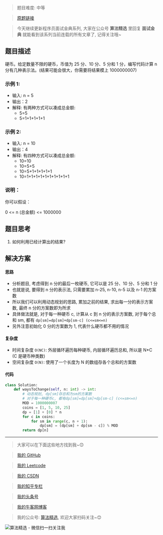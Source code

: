 > 题目难度: 中等

> [原题链接](https://leetcode-cn.com/problems/coin-lcci/)

> 今天继续更新程序员面试金典系列, 大家在公众号 **算法精选** 里回复 **面试金典** 就能看到该系列当前连载的所有文章了, 记得关注哦~

## 题目描述

硬币。给定数量不限的硬币，币值为 25 分、10 分、5 分和 1 分，编写代码计算 n 分有几种表示法。(结果可能会很大，你需要将结果模上 1000000007)

### 示例 1:

- 输入: n = 5
- 输出：2
- 解释: 有两种方式可以凑成总金额:
  - 5=5
  - 5=1+1+1+1+1

### 示例 2:

- 输入: n = 10
- 输出：4
- 解释: 有四种方式可以凑成总金额:
  - 10=10
  - 10=5+5
  - 10=5+1+1+1+1+1
  - 10=1+1+1+1+1+1+1+1+1+1

### 说明：

你可以假设：

0 <= n (总金额) <= 1000000

## 题目思考

1. 如何利用已经计算出的结果?

## 解决方案

#### 思路

- 分析题目, 考虑得到 n 分的最后一枚硬币, 它可以是 25 分、10 分、5 分和 1 分
- 也就是说, 要得到 n 分的表示法, 只需要累加 n-25, n-10, n-5 以及 n-1 的方案数
- 所以我们可以利用动态规划的思路, 累加之前的结果, 求出每一分的表示方案数, 最终 n 分的方案数即为所求
- 具体做法就是, 对于每一种硬币 c, 计算从 c 到 n 分的表示方案数, 对于每个总和 sm, 都有 `dp[sm]=dp[sm]+dp[sm-c] (c<=sm<=n)`
- 另外注意初始化 0 分的方案数为 1, 代表什么硬币都不用的情况

#### 复杂度

- 时间复杂度 `O(NC)`: 外层循环遍历每种硬币, 内层循环遍历总和, 所以是 N\*C (C 是硬币种类数)
- 空间复杂度 `O(N)`: 使用了一个长度为 N 的数组存各个总和的方案数

#### 代码

```python
class Solution:
    def waysToChange(self, n: int) -> int:
        # 动态规划, dp[sm]存总和为sm的方案数
        # 对于每一种硬币c, 都有dp[sm]=dp[sm]+dp[sm-c] (c<=sm<=n)
        MOD = 1000000007
        coins = [1, 5, 10, 25]
        dp = [1] + [0] * n
        for c in coins:
            for sm in range(c, n + 1):
                dp[sm] = (dp[sm] + dp[sm - c]) % MOD
        return dp[n]
```

---

> 大家可以在下面这些地方找到我~😊

> [我的 GitHub](https://github.com/zjulyx)

> [我的 Leetcode](https://leetcode-cn.com/u/suibianfahui/)

> [我的 CSDN](https://me.csdn.net/zjulyx1993)

> [我的知乎专栏](https://zhuanlan.zhihu.com/c_1242508721932464128)

> [我的头条号](https://www.toutiao.com/c/user/1090304683804520/#mid=1671643017345028)

> [我的牛客网博客](https://blog.nowcoder.net/zjulyx)

> 我的公众号: [算法精选](https://mp.weixin.qq.com/s?__biz=MzA5MDk1MjI5MA==&mid=2247484158&idx=1&sn=90176bac32cf7af40e4074c721fd8a95&chksm=900285f3a7750ce5a068c9c9773781461819633f2fd60533732637ec9520c908371ebc218d49&scene=178&cur_album_id=1386231241346859009#rd), 欢迎大家扫码关注~😊

![算法精选 - 微信扫一扫关注我](https://pic1.zhimg.com/80/v2-7c988a7b35886df51596ef23616764ac_1440w.jpg)
